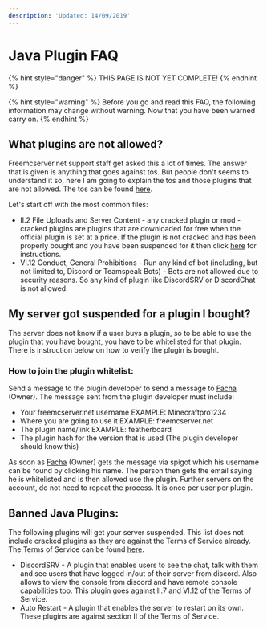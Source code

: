 ```yaml
---
description: 'Updated: 14/09/2019'
---
```


# Java Plugin FAQ

{% hint style="danger" %}
THIS PAGE IS NOT YET COMPLETE!
{% endhint %}

{% hint style="warning" %}
Before you go and read this FAQ, the following information may change without warning. Now that you have been warned carry on.
{% endhint %}

## What plugins are not allowed?

Freemcserver.net support staff get asked this a lot of times. The answer that is given is anything that goes against tos. But people don't seems to understand it so, here I am going to explain the tos and those plugins that are not allowed. The tos can be found [here](https://freemcserver.net/site/tos).

Let's start off with the most common files:

* II.2 File Uploads and Server Content - any cracked plugin or mod - cracked plugins are plugins that are downloaded for free when the official plugin is set at a price. If the plugin is not cracked and has been properly bought and you have been suspended for it then click [here]() for instructions.
* VI.12 Conduct, General Prohibitions - Run any kind of bot \(including, but not limited to, Discord or Teamspeak Bots\) - Bots are not allowed due to security reasons. So any kind of plugin like DiscordSRV or DiscordChat is not allowed.

## My server got suspended for a plugin I bought?

The server does not know if a user buys a plugin, so to be able to use the plugin that you have bought, you have to be whitelisted for that plugin. There is instruction below on how to verify the plugin is bought.

### How to join the plugin whitelist:

Send a message to the plugin developer to send a message to [Facha](https://www.spigotmc.org/members/esquilo_azul.19239/) \(Owner\). The message sent from the plugin developer must include:

* Your freemcserver.net username EXAMPLE: Minecraftpro1234
* Where you are going to use it EXAMPLE: freemcserver.net
* The plugin name/link EXAMPLE: featherboard
* The plugin hash for the version that is used \(The plugin developer should know this\)

As soon as [Facha](https://www.spigotmc.org/members/esquilo_azul.19239/) \(Owner\) gets the message via spigot which his username can be found by clicking his name. The person then gets the email saying he is whitelisted and is then allowed use the plugin. Further servers on the account, do not need to repeat the process. It is once per user per plugin.

## Banned Java Plugins:

The following plugins will get your server suspended. This list does not include cracked plugins as they are against the Terms of Service already. The Terms of Service can be found [here](https://freemcserver.net/site/tos).

* DiscordSRV - A plugin that enables users to see the chat, talk with them and see users that have logged in/out of their server from discord. Also allows to view the console from discord and have remote console capabilities too. This plugin goes against II.7 and VI.12 of the Terms of Service.
* Auto Restart - A plugin that enables the server to restart on its own. These plugins are against section II of the Terms of Service.


